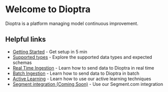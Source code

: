 # Welcome to Dioptra

Dioptra is a platform managing model continuous improvement.

## Helpful links

* [Getting Started](getting-started.md) - Get setup in 5 min
* [Supported types](supported-types.md) - Explore the supported data types and expected schemas
* [Real Time Ingestion](real-time-ingestion.md) - Learn how to send data to Dioptra in real time
* [Batch Ingestion](batch-ingestion.md) - Learn how to send data to Dioptra in batch
* [Active Learning](active-learning.md) - Learn how to use our active learning techniques
* [Segment integration (Coming Soon)](segment.md) - Use our Segment.com integration